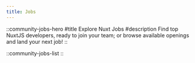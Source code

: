 ```yaml
---
title: Jobs
---
```


::community-jobs-hero
#title
Explore Nuxt Jobs
#description
Find top NuxtJS developers, ready to join your team; or browse available openings and land your next job!
::

::community-jobs-list
::
